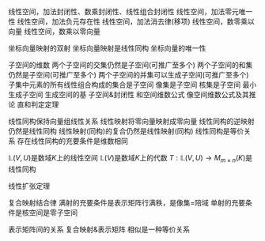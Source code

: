 线性空间，加法封闭性、数乘封闭性、线性组合封闭性
线性空间，加法零元唯一性
线性空间，加法负元存在性
线性空间，加法消去律(移项)
线性空间，数零乘以向量
线性空间，数乘以零向量

坐标向量映射的双射
坐标向量映射是线性同构
坐标向量的唯一性

子空间的维数
两个子空间的交集仍然是子空间(可推广至多个)
两个子空间的和集仍然是子空间(可推广至多个)
两个子空间的并集可以生成子空间(可推广至多个)
子集中元素的所有线性组合构成的集合是子空间
像集是子空间
核集是子空间
最小生成子空间
生成空间的基
子空间&封闭性
和空间维数公式
像空间维数公式及其推论
直和判定定理

线性同构保持向量组线性关系
线性映射将零向量映射成零向量
线性同构的逆映射仍然是线性同构
线性映射(同构)的复合仍然是线性映射(同构)
线性同构是等价关系
存在线性同构的充要条件是维数相同

$\mathbb L(V,U)$是数域$K$上的线性空间
$\mathbb L(V)$是数域$K$上的代数
$T:\mathbb L(V,U)\rightarrow M_{m\times n}(K)$是线性同构

线性扩张定理

复合映射结合律
满射的充要条件是表示矩阵行满秩，是像集$=$陪域
单射的充要条件是核空间是零子空间

表示矩阵间的关系
复合映射&表示矩阵
相似是一种等价关系